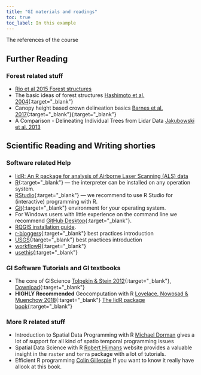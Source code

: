 ```yaml
---
title: "GI materials and readings"
toc: true
toc_label: In this example
---
```



The references of the course


<!--more-->


## Further Reading 

### Forest related stuff 
 * [Rio et al 2015 Forest structures](http://waldwachstum.wzw.tum.de/fileadmin/publications/2015_del.Rio_etal_Characterization_of.pdf)
 * The basic ideas of forest structures [Hashimoto et al. 2004](https://www.scirp.org/(S(czeh2tfqyw2orz553k1w0r45))/reference/ReferencesPapers.aspx?ReferenceID=493763){:target="_blank"}
 * Canopy height based crown delineation basics [Barnes et al. 2017](http://dx.doi.org/10.3390/rs9030231){:target="_blank"}{:target="_blank"}
 * A Comparison - Delineating Individual Trees from Lidar Data [Jakubowski et al. 2013](https://www.mdpi.com/2072-4292/5/9/4163)
 
 

 
## Scientific Reading and Writing shorties


### Software related Help
  * [lidR: An R package for analysis of Airborne Laser Scanning (ALS) data](https://www.sciencedirect.com/science/article/pii/S0034425720304314#f0015)
  * [R](https://cran.r-project.org/){:target="_blank"} — the interpreter can be installed on any operation system.
  * [RStudio](https://www.rstudio.com/){:target="_blank"} — we recommend to use R Studio for (interactive) programming with R.
  * [Git](https://git-scm.com/downloads){:target="_blank"} environment for your operating system. 
  * For Windows users with little experience on the command line we recommend [GitHub Desktop](https://desktop.github.com/){:target="_blank"}.
  * [RQGIS installation guide](https://github.com/jannes-m/RQGIS/blob/master/vignettes/install_guide.Rmd).
  * [r-bloggers](https://www.r-bloggers.com/r-code-best-practices/){:target="_blank"} best practices introduction
  * [USGS](https://owi.usgs.gov/blog/intro-best-practices/){:target="_blank"} best practices introduction
  * [workflowR](https://jdblischak.github.io/workflowr/){:target="_blank"}
  * [usethis](https://usethis.r-lib.org/){:target="_blank"} 

### GI Software Tutorials and GI textbooks
 * The core of GIScience [Tolpekin & Stein 2012](http://www.charim.net/sites/default/files/handbook/datamanagement/3/3.3/The%20core%20of%20GIScience%2C%20a%20system%20-based%20approach.pdf){:target="_blank"}, [Download](ftp://ftp.itc.nl/pub/ders/CoreBook2014_metadata.pdf){:target="_blank"} 
 * **HIGHLY Recommended**  Geocomputation with R [Lovelace, Nowosad & Muenchow 2018](https://geocompr.robinlovelace.net/){:target="_blank"}
[The lidR package book](https://jean-romain.github.io/lidRbook/){:target="_blank"}


### More R related stuff

* Introduction to Spatial Data Programming with R [Michael Dorman](http://132.72.155.230:3838/r/index.html) gives a lot of support for all kind of spatio temporal programming issues
* Spatial Data Science with R [Robert Hijmans](https://rspatial.org/) website provides a valuable insight in the `raster` and `terra` package with a lot of tutorials.
* Efficient R programming [Colin Gillespie](https://csgillespie.github.io/efficientR/) If you want to know it really have allook at this book.



  
